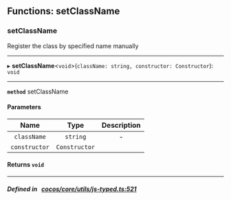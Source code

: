 ## Functions: setClassName

### setClassName

Register the class by specified name manually
___
▸ **setClassName**<`void`\>(`className: string, constructor: Constructor`): `void`
___


**`method`** setClassName



#### Parameters

| Name | Type | Description |
| :------: | :------: | :------: |
| `className` | `string` | - |
| `constructor` | `Constructor` |   |

#### Returns `void` 
___


##### Defined in &nbsp;   [cocos/core/utils/js-typed.ts:521](https://github.com/cocos-creator/engine/blob/c7bf6b8a9/cocos/core/utils/js-typed.ts#L521)&nbsp;
